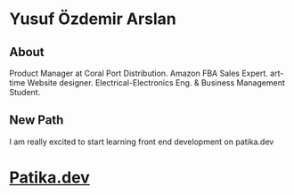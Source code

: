 # Yusuf Özdemir Arslan
## About
Product Manager at Coral Port Distribution.
Amazon FBA Sales Expert.
art-time Website designer.
Electrical-Electronics Eng. & Business Management Student.

## New Path
I am really excited to start learning front end development on patika.dev

# [Patika.dev](https://app.patika.dev/yusufozdemirarslan)